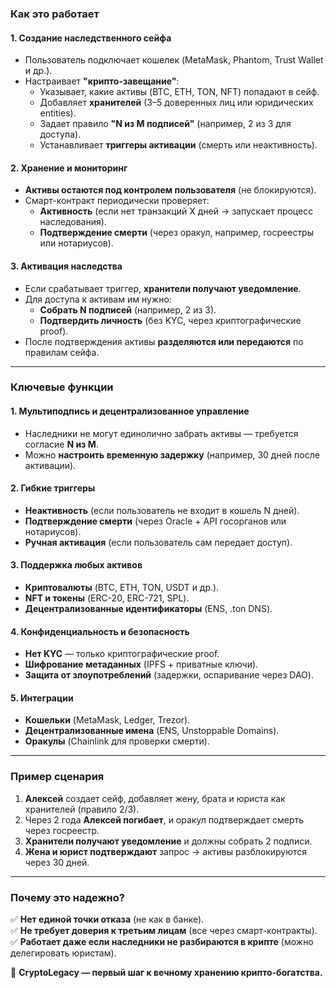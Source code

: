 ### **Как это работает**  

#### **1. Создание наследственного сейфа**  
- Пользователь подключает кошелек (MetaMask, Phantom, Trust Wallet и др.).  
- Настраивает **"крипто-завещание"**:  
  - Указывает, какие активы (BTC, ETH, TON, NFT) попадают в сейф.  
  - Добавляет **хранителей** (3–5 доверенных лиц или юридических entities).  
  - Задает правило **"N из M подписей"** (например, 2 из 3 для доступа).  
  - Устанавливает **триггеры активации** (смерть или неактивность).  

#### **2. Хранение и мониторинг**  
- **Активы остаются под контролем пользователя** (не блокируются).  
- Смарт-контракт периодически проверяет:  
  - **Активность** (если нет транзакций X дней → запускает процесс наследования).  
  - **Подтверждение смерти** (через оракул, например, госреестры или нотариусов).  

#### **3. Активация наследства**  
- Если срабатывает триггер, **хранители получают уведомление**.  
- Для доступа к активам им нужно:  
  - **Собрать N подписей** (например, 2 из 3).  
  - **Подтвердить личность** (без KYC, через криптографические proof).  
- После подтверждения активы **разделяются или передаются** по правилам сейфа.  

---

### **Ключевые функции**  

#### **1. Мультиподпись и децентрализованное управление**  
- Наследники не могут единолично забрать активы — требуется согласие **N из M**.  
- Можно **настроить временную задержку** (например, 30 дней после активации).  

#### **2. Гибкие триггеры**  
- **Неактивность** (если пользователь не входит в кошель N дней).  
- **Подтверждение смерти** (через Oracle + API госорганов или нотариусов).  
- **Ручная активация** (если пользователь сам передает доступ).  

#### **3. Поддержка любых активов**  
- **Криптовалюты** (BTC, ETH, TON, USDT и др.).  
- **NFT и токены** (ERC-20, ERC-721, SPL).  
- **Децентрализованные идентификаторы** (ENS, .ton DNS).  

#### **4. Конфиденциальность и безопасность**  
- **Нет KYC** — только криптографические proof.  
- **Шифрование метаданных** (IPFS + приватные ключи).  
- **Защита от злоупотреблений** (задержки, оспаривание через DAO).  

#### **5. Интеграции**  
- **Кошельки** (MetaMask, Ledger, Trezor).  
- **Децентрализованные имена** (ENS, Unstoppable Domains).  
- **Оракулы** (Chainlink для проверки смерти).  

---

### **Пример сценария**  
1. **Алексей** создает сейф, добавляет жену, брата и юриста как хранителей (правило 2/3).  
2. Через 2 года **Алексей погибает**, и оракул подтверждает смерть через госреестр.  
3. **Хранители получают уведомление** и должны собрать 2 подписи.  
4. **Жена и юрист подтверждают** запрос → активы разблокируются через 30 дней.  

---

### **Почему это надежно?**  
✅ **Нет единой точки отказа** (не как в банке).  
✅ **Не требует доверия к третьим лицам** (все через смарт-контракты).  
✅ **Работает даже если наследники не разбираются в крипте** (можно делегировать юристам).  

🚀 **CryptoLegacy — первый шаг к вечному хранению крипто-богатства.**